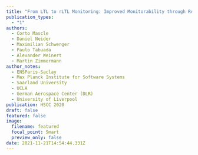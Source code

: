 ```yaml
---
title: "From LTL to rLTL Monitoring: Improved Monitorability through Robust Semantics"
publication_types:
  - "1"
authors:
  - Corto Mascle
  - Daniel Neider
  - Maximilian Schwenger
  - Paulo Tabuada
  - Alexander Weinert
  - Martin Zimmermann
author_notes:
  - ENSParis-Saclay
  - Max Planck Institute for Software Systems
  - Saarland University
  - UCLA
  - German Aerospace Center (DLR)
  - University of Liverpool
publication: HSCC 2020
draft: false
featured: false
image:
  filename: featured
  focal_point: Smart
  preview_only: false
date: 2021-11-21T14:54:44.331Z
---
```

